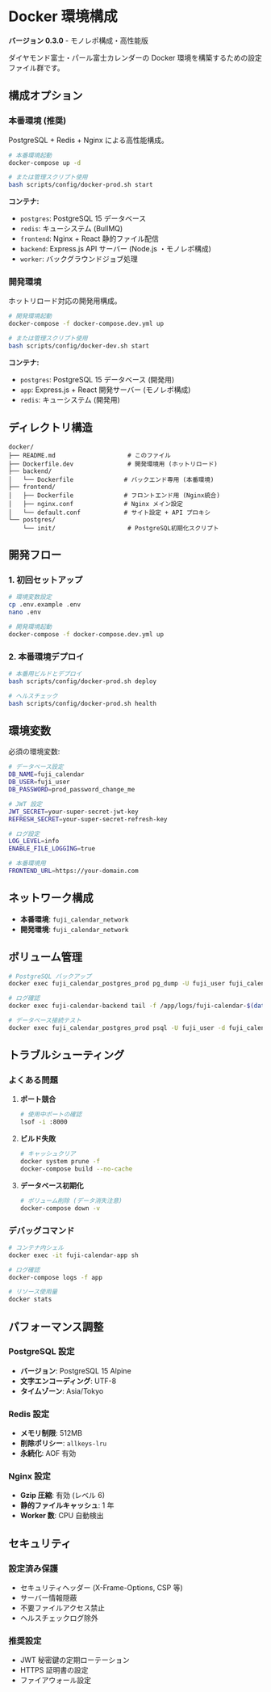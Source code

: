 # Docker 環境構成

**バージョン 0.3.0** - モノレポ構成・高性能版

ダイヤモンド富士・パール富士カレンダーの Docker 環境を構築するための設定ファイル群です。

## 構成オプション

### 本番環境 (推奨)
PostgreSQL + Redis + Nginx による高性能構成。

```bash
# 本番環境起動
docker-compose up -d

# または管理スクリプト使用
bash scripts/config/docker-prod.sh start
```

**コンテナ:**
- `postgres`: PostgreSQL 15 データベース
- `redis`: キューシステム (BullMQ)
- `frontend`: Nginx + React 静的ファイル配信
- `backend`: Express.js API サーバー (Node.js ・モノレポ構成)
- `worker`: バックグラウンドジョブ処理

### 開発環境
ホットリロード対応の開発用構成。

```bash
# 開発環境起動
docker-compose -f docker-compose.dev.yml up

# または管理スクリプト使用
bash scripts/config/docker-dev.sh start
```

**コンテナ:**
- `postgres`: PostgreSQL 15 データベース (開発用)
- `app`: Express.js + React 開発サーバー (モノレポ構成)
- `redis`: キューシステム (開発用)

## ディレクトリ構造

```
docker/
├── README.md                    # このファイル
├── Dockerfile.dev               # 開発環境用 (ホットリロード)
├── backend/
│   └── Dockerfile              # バックエンド専用 (本番環境)
├── frontend/
│   ├── Dockerfile              # フロントエンド用 (Nginx統合)
│   ├── nginx.conf              # Nginx メイン設定
│   └── default.conf            # サイト設定 + API プロキシ
└── postgres/
    └── init/                    # PostgreSQL初期化スクリプト
```

## 開発フロー

### 1. 初回セットアップ
```bash
# 環境変数設定
cp .env.example .env
nano .env

# 開発環境起動
docker-compose -f docker-compose.dev.yml up
```

### 2. 本番環境デプロイ
```bash
# 本番用ビルドとデプロイ
bash scripts/config/docker-prod.sh deploy

# ヘルスチェック
bash scripts/config/docker-prod.sh health
```

## 環境変数

必須の環境変数:

```bash
# データベース設定
DB_NAME=fuji_calendar
DB_USER=fuji_user
DB_PASSWORD=prod_password_change_me

# JWT 設定
JWT_SECRET=your-super-secret-jwt-key
REFRESH_SECRET=your-super-secret-refresh-key

# ログ設定
LOG_LEVEL=info
ENABLE_FILE_LOGGING=true

# 本番環境用
FRONTEND_URL=https://your-domain.com
```

## ネットワーク構成

- **本番環境**: `fuji_calendar_network`
- **開発環境**: `fuji_calendar_network`

## ボリューム管理

```bash
# PostgreSQL バックアップ
docker exec fuji_calendar_postgres_prod pg_dump -U fuji_user fuji_calendar > backup-$(date +%Y%m%d).sql

# ログ確認
docker exec fuji-calendar-backend tail -f /app/logs/fuji-calendar-$(date +%Y-%m-%d).log

# データベース接続テスト
docker exec fuji_calendar_postgres_prod psql -U fuji_user -d fuji_calendar -c "SELECT COUNT(*) FROM locations;"
```

## トラブルシューティング

### よくある問題

1. **ポート競合**
   ```bash
   # 使用中ポートの確認
   lsof -i :8000
   ```

2. **ビルド失敗**
   ```bash
   # キャッシュクリア
   docker system prune -f
   docker-compose build --no-cache
   ```

3. **データベース初期化**
   ```bash
   # ボリューム削除 (データ消失注意)
   docker-compose down -v
   ```

### デバッグコマンド

```bash
# コンテナ内シェル
docker exec -it fuji-calendar-app sh

# ログ確認
docker-compose logs -f app

# リソース使用量
docker stats
```

## パフォーマンス調整

### PostgreSQL 設定
- **バージョン**: PostgreSQL 15 Alpine
- **文字エンコーディング**: UTF-8
- **タイムゾーン**: Asia/Tokyo

### Redis 設定
- **メモリ制限**: 512MB
- **削除ポリシー**: `allkeys-lru`
- **永続化**: AOF 有効

### Nginx 設定
- **Gzip 圧縮**: 有効 (レベル 6)
- **静的ファイルキャッシュ**: 1 年
- **Worker 数**: CPU 自動検出

## セキュリティ

### 設定済み保護
- セキュリティヘッダー (X-Frame-Options, CSP 等)
- サーバー情報隠蔽
- 不要ファイルアクセス禁止
- ヘルスチェックログ除外

### 推奨設定
- JWT 秘密鍵の定期ローテーション
- HTTPS 証明書の設定
- ファイアウォール設定